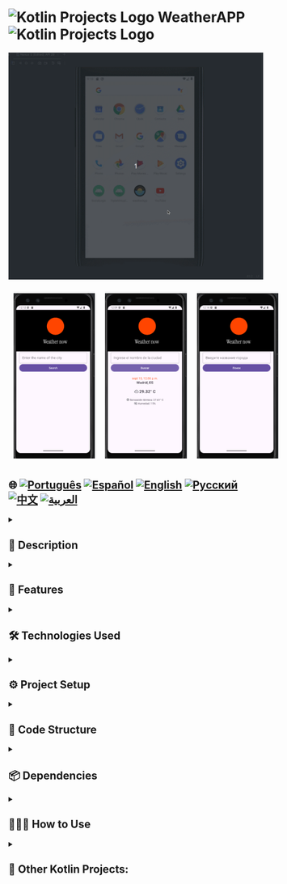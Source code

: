 # <img src="https://cdn-icons-png.flaticon.com/128/4300/4300493.png" alt="Kotlin Projects Logo" width="42" height="30" /> WeatherAPP <img src="https://cdn-icons-png.flaticon.com/128/4300/4300493.png" alt="Kotlin Projects Logo" width="42" height="30" />

![WeatherApp](./app/src/main/weather.gif)

<div style="display: flex; justify-content: space-around;">
  <img src="./app/src/main/res/drawable/english.png" alt="english version app" style="width:32%; height: auto; margin:10px;" />
  <img src="./app/src/main/res/drawable/spanish.png" alt="spanish version app" style="width:32%; height: auto; margin:10px;" />
  <img src="./app/src/main/res/drawable/ru.png" alt="russian version app" style="width:32%; height: auto; margin:10px;" />
</div>

## 🌐 [![Português](https://img.shields.io/badge/Português-green)](https://github.com/SamuelRocha91/kotlinWeatherApp/blob/main/README.md) [![Español](https://img.shields.io/badge/Español-yellow)](https://github.com/SamuelRocha91/kotlinWeatherApp/blob/main/README_es.md) [![English](https://img.shields.io/badge/English-blue)](https://github.com/SamuelRocha91/kotlinWeatherApp/blob/main/README_en.md) [![Русский](https://img.shields.io/badge/Русский-lightgrey)](https://github.com/SamuelRocha91/kotlinWeatherApp/blob/main/README_ru.md) [![中文](https://img.shields.io/badge/中文-red)](https://github.com/SamuelRocha91/kotlinWeatherApp/blob/main/README_ch.md) [![العربية](https://img.shields.io/badge/العربية-orange)](https://github.com/SamuelRocha91/kotlinWeatherApp/blob/main/README_ar.md)

<details>
  <summary><h2>📜 Description</h2></summary>

  The **WeatherApp** is a simple Android application that allows users to search for real-time weather information for any city using the **OpenWeather** API. With a user-friendly interface, users can view the current temperature, feels-like temperature, humidity, and the time of the last weather update.

</details>

<details>
  <summary><h2>🌟 Features</h2></summary>

  - Real-time weather search by city.
  - Displays the current temperature (in Celsius), feels-like temperature, humidity, and city name.
  - Minimalistic and user-friendly interface.
  - Customized toast for errors and messages.

</details>

<details>
  <summary><h2>🛠️ Technologies Used</h2></summary>

  - **Kotlin**: Main language used for app development.
  - **Coroutines**: Used for asynchronous operations like requests to the weather API.
  - **Retrofit**: Library used for consuming RESTful APIs.
  - **OpenWeather API**: API used to obtain weather information.
  - **Material Design**: Android Material Design components for a visually appealing interface.
  - **Customized Toast**: To display more striking error messages.

</details>

<details>
  <summary><h2>⚙️ Project Setup</h2></summary>

  <details>
    <summary><h3>Prerequisites</h3></summary>

    - Android Studio 4.1 or higher.
    - Gradle 7.0 or higher.
    - An account on [OpenWeather API](https://openweathermap.org/api) to obtain an API key.

  </details>

  <details>
    <summary><h3>Installation</h3></summary>

    1. Clone the repository:
       ```bash
       git clone git@github.com:SamuelRocha91/kotlinWeatherApp.git
       ```

    2. Open the project in **Android Studio**.

    3. Add your OpenWeather API key in the `local.properties` file:
       ```
       API_KEY=your_api_key_here
       ```

    4. Build and run the project on your emulator or Android device.

  </details>

</details>

<details>
  <summary><h2>📂 Code Structure</h2></summary>

  - **MainActivity.kt**: Main activity of the application that manages the interface and handles user interactions.
  - **OpenWeather.kt**: Interface that defines the calls to the weather API using Retrofit.
  - **Utilities**: Utility functions, such as converting Unix timestamp to a readable format, can be extracted and placed in a utility class.
  - **Layouts**: XML layout files defined in the `res/layout` folder, which include the structure of the user interface.

</details>

<details>
  <summary><h2>📦 Dependencies</h2></summary>

  - `implementation "org.jetbrains.kotlinx:kotlinx-coroutines-core:1.5.2"`
  - `implementation "com.squareup.retrofit2:retrofit:2.9.0"`
  - `implementation "com.squareup.retrofit2:converter-gson:2.9.0"`
  - `implementation "com.google.android.material:material:1.4.0"`

</details>

<details>
  <summary><h2>🧑‍🤝‍🧑 How to Use</h2></summary>

  1. Open the app.
  2. Enter the name of a city in the search field.
  3. Click the "Search" button.
  4. View the weather information, including:
      - Current temperature.
      - Feels-like temperature.
      - Humidity.
      - City and country name.

</details>

<details>
  <summary><h2>📁 Other Kotlin Projects:</h2></summary>

  - 📜 [Virtual Menu](https://github.com/SamuelRocha91/kotlinVirtualMenu/blob/main/README_en.md)
  - 👤 [Social Login](https://github.com/SamuelRocha91/kotlinLoginSocial/blob/main/README_en.md)
  - 💱 [kotlin Exchange Rate](https://github.com/SamuelRocha91/kotlinExchangeRate/blob/main/README_en.md)

</details>
